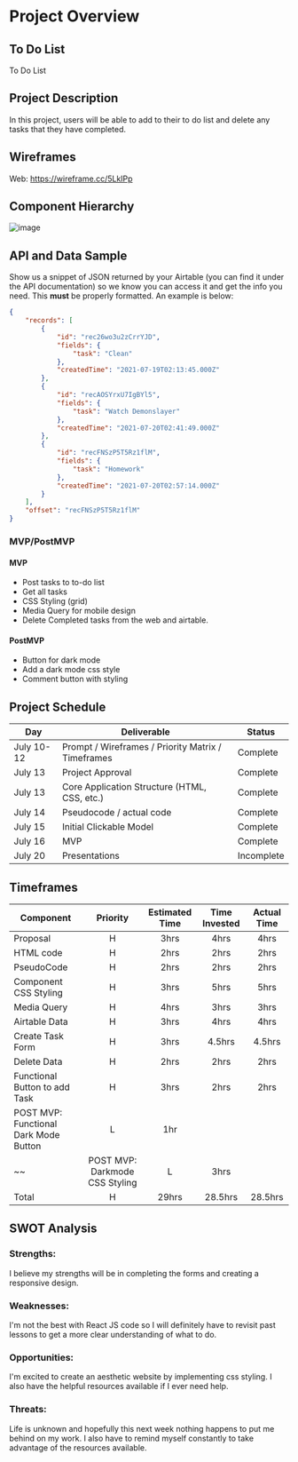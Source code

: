 # Project Overview

## To Do List

To Do List

## Project Description

In this project, users will be able to add to their to do list and delete any tasks that they have completed.

## Wireframes


Web: https://wireframe.cc/5LkIPp

## Component Hierarchy

![image](https://user-images.githubusercontent.com/85104906/125513233-5e1add70-b6fc-4d2f-b5f2-699f3fb79b44.png)


## API and Data Sample

Show us a snippet of JSON returned by your Airtable (you can find it under the API documentation) so we know you can access it and get the info you need. This __must__ be properly formatted. An example is below:

```json
{
    "records": [
        {
            "id": "rec26wo3u2zCrrYJD",
            "fields": {
                "task": "Clean"
            },
            "createdTime": "2021-07-19T02:13:45.000Z"
        },
        {
            "id": "recAOSYrxU7IgBYl5",
            "fields": {
                "task": "Watch Demonslayer"
            },
            "createdTime": "2021-07-20T02:41:49.000Z"
        },
        {
            "id": "recFNSzP5T5Rz1flM",
            "fields": {
                "task": "Homework"
            },
            "createdTime": "2021-07-20T02:57:14.000Z"
        }
    ],
    "offset": "recFNSzP5T5Rz1flM"
}

```

### MVP/PostMVP 

#### MVP 

- Post tasks to to-do list
- Get all tasks
- CSS Styling (grid)
- Media Query for mobile design
- Delete Completed tasks from the web and airtable.

#### PostMVP  
- Button for dark mode
- Add a dark mode css style
- Comment button with styling

## Project Schedule


|  Day | Deliverable | Status
|---|---| ---|
|July 10-12| Prompt / Wireframes / Priority Matrix / Timeframes | Complete
|July 13| Project Approval | Complete
|July 13| Core Application Structure (HTML, CSS, etc.) | Complete
|July 14| Pseudocode / actual code | Complete
|July 15| Initial Clickable Model  | Complete
|July 16| MVP | Complete
|July 20| Presentations | Incomplete

## Timeframes

| Component | Priority | Estimated Time | Time Invested | Actual Time |
| --- | :---: |  :---: | :---: | :---: |
| Proposal | H | 3hrs| 4hrs| 4hrs|
| HTML code | H | 2hrs| 2hrs | 2hrs |
| PseudoCode | H | 2hrs| 2hrs | 2hrs |
| Component CSS Styling | H | 3hrs| 5hrs | 5hrs |
| Media Query | H | 4hrs| 3hrs | 3hrs |
| Airtable Data | H | 3hrs| 4hrs | 4hrs |
| Create Task Form | H | 3hrs| 4.5hrs | 4.5hrs |
| Delete Data | H | 2hrs| 2hrs | 2hrs |
| Functional Button to add Task | H | 3hrs| 2hrs | 2hrs |
| POST MVP: Functional Dark Mode Button | L | 1hr|  |  |
~~| POST MVP: Darkmode CSS Styling | L | 3hrs|  |  |
| Total | H | 29hrs| 28.5hrs | 28.5hrs |~~

## SWOT Analysis

### Strengths:
I believe my strengths will be in completing the forms and creating a responsive design. 

### Weaknesses:
I'm not the best with React JS code so I will definitely have to revisit past lessons to get a more clear understanding of what to do. 

### Opportunities:
I'm excited to create an aesthetic website by implementing css styling. I also have the helpful resources available if I ever need help. 

### Threats:
Life is unknown and hopefully this next week nothing happens to put me behind on my work. I also have to remind myself constantly to take advantage of the resources available.
